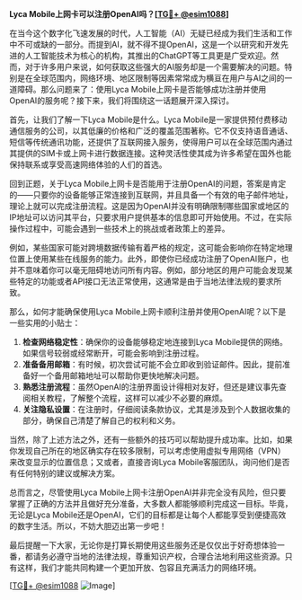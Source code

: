 **Lyca Mobile上网卡可以注册OpenAI吗？[[TG💪+ @esim1088](https://t.me/s/esim1088)]**

在当今这个数字化飞速发展的时代，人工智能（AI）无疑已经成为我们生活和工作中不可或缺的一部分。而提到AI，就不得不提OpenAI，这是一个以研究和开发先进的人工智能技术为核心的机构，其推出的ChatGPT等工具更是广受欢迎。然而，对于许多用户来说，如何获取这些强大的AI服务却是一个需要解决的问题。特别是在全球范围内，网络环境、地区限制等因素常常成为横亘在用户与AI之间的一道障碍。那么问题来了：使用Lyca Mobile上网卡是否能够成功注册并使用OpenAI的服务呢？接下来，我们将围绕这一话题展开深入探讨。

首先，让我们了解一下Lyca Mobile是什么。Lyca Mobile是一家提供预付费移动通信服务的公司，以其低廉的价格和广泛的覆盖范围著称。它不仅支持语音通话、短信等传统通讯功能，还提供了互联网接入服务，使得用户可以在全球范围内通过其提供的SIM卡或上网卡进行数据连接。这种灵活性使其成为许多希望在国外也能保持联系或享受高速网络体验的人们的首选。

回到正题，关于Lyca Mobile上网卡是否能用于注册OpenAI的问题，答案是肯定的——只要你的设备能够正常连接到互联网，并且具备一个有效的电子邮件地址，理论上就可以完成注册流程。这是因为OpenAI并没有明确限制哪些国家或地区的IP地址可以访问其平台，只要求用户提供基本的信息即可开始使用。不过，在实际操作过程中，可能会遇到一些技术上的挑战或者政策上的差异。

例如，某些国家可能对跨境数据传输有着严格的规定，这可能会影响你在特定地理位置上使用某些在线服务的能力。此外，即使你已经成功注册了OpenAI账户，也并不意味着你可以毫无阻碍地访问所有内容。例如，部分地区的用户可能会发现某些特定的功能或者API接口无法正常使用，这通常是由于当地法律法规的要求所致。

那么，如何才能确保使用Lyca Mobile上网卡顺利注册并使用OpenAI呢？以下是一些实用的小贴士：

1. **检查网络稳定性**：确保你的设备能够稳定地连接到Lyca Mobile提供的网络。如果信号较弱或经常断开，可能会影响到注册过程。
2. **准备备用邮箱**：有时候，初次尝试可能不会立即收到验证邮件。因此，提前准备好一个备用邮箱地址可以帮助你更快地解决问题。
3. **熟悉注册流程**：虽然OpenAI的注册界面设计得相对友好，但还是建议事先查阅相关教程，了解整个流程，这样可以减少不必要的麻烦。
4. **关注隐私设置**：在注册时，仔细阅读条款协议，尤其是涉及到个人数据收集的部分，确保自己清楚了解自己的权利和义务。

当然，除了上述方法之外，还有一些额外的技巧可以帮助提升成功率。比如，如果你发现自己所在的地区确实存在较多限制，可以考虑使用虚拟专用网络（VPN）来改变显示的位置信息；又或者，直接咨询Lyca Mobile客服团队，询问他们是否有任何特别的建议或解决方案。

总而言之，尽管使用Lyca Mobile上网卡注册OpenAI并非完全没有风险，但只要掌握了正确的方法并且做好充分准备，大多数人都能够顺利完成这一目标。毕竟，无论是Lyca Mobile还是OpenAI，它们的目标都是让每个人都能享受到便捷高效的数字生活。所以，不妨大胆迈出第一步吧！

最后提醒一下大家，无论你是打算长期使用这些服务还是仅仅出于好奇想体验一番，都请务必遵守当地的法律法规，尊重知识产权，合理合法地利用这些资源。只有这样，我们才能共同构建一个更加开放、包容且充满活力的网络环境。

[[TG💪+ @esim1088](https://t.me/s/esim1088) ![Image](https://i.postimg.cc/4NQfJmqS/Snipaste-2025-05-13-00-14-12.png)]